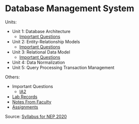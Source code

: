 # Database Management System

Units:
- Unit 1: Database Architecture
    - [Important Questions](unit1/imp.md)
- Unit 2: Entity-Relationship Models
    - [Important Questions](unit2/imp.md)
- Unit 3: Relational Data Model
    - [Important Questions](unit3/imp.md)
- Unit 4: Data Normalization
- Unit 5: Query Processing Transaction Management

Others:
- Important Questions 
    - [IA2](impIA2.md)
- [Lab Records](lab/index.md)
- [Notes From Faculty](https://drive.google.com/drive/folders/19VKBV4FqY4L7BGtOIqXFprrs2iZIWfjl?usp=sharing)
- [Assignments](assignments/index.md) 

Source:
[Syllabus for NEP 2020](https://drive.google.com/file/d/1fArLbfdmMvhREDAw85i2_LrAMqCVwdG_/view)